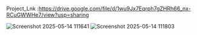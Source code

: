 Project_Lnk :https://drive.google.com/file/d/1wu9Jx7Eqrph7gZHRh66_nx-RCuGWWHe7/view?usp=sharing

![Screenshot 2025-05-14 111641](https://github.com/user-attachments/assets/966c8688-4ed9-434c-8301-6132603677dd)
![Screenshot 2025-05-14 111803](https://github.com/user-attachments/assets/bf2c6336-3235-4ea4-9735-e46844cfaf63)

